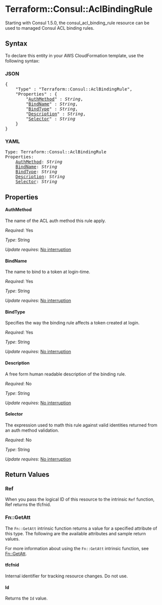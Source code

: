 # Terraform::Consul::AclBindingRule

Starting with Consul 1.5.0, the consul_acl_binding_rule resource can be used to
managed Consul ACL binding rules.

## Syntax

To declare this entity in your AWS CloudFormation template, use the following syntax:

### JSON

<pre>
{
    "Type" : "Terraform::Consul::AclBindingRule",
    "Properties" : {
        "<a href="#authmethod" title="AuthMethod">AuthMethod</a>" : <i>String</i>,
        "<a href="#bindname" title="BindName">BindName</a>" : <i>String</i>,
        "<a href="#bindtype" title="BindType">BindType</a>" : <i>String</i>,
        "<a href="#description" title="Description">Description</a>" : <i>String</i>,
        "<a href="#selector" title="Selector">Selector</a>" : <i>String</i>
    }
}
</pre>

### YAML

<pre>
Type: Terraform::Consul::AclBindingRule
Properties:
    <a href="#authmethod" title="AuthMethod">AuthMethod</a>: <i>String</i>
    <a href="#bindname" title="BindName">BindName</a>: <i>String</i>
    <a href="#bindtype" title="BindType">BindType</a>: <i>String</i>
    <a href="#description" title="Description">Description</a>: <i>String</i>
    <a href="#selector" title="Selector">Selector</a>: <i>String</i>
</pre>

## Properties

#### AuthMethod

The name of the ACL auth method this rule apply.

_Required_: Yes

_Type_: String

_Update requires_: [No interruption](https://docs.aws.amazon.com/AWSCloudFormation/latest/UserGuide/using-cfn-updating-stacks-update-behaviors.html#update-no-interrupt)

#### BindName

The name to bind to a token at login-time.

_Required_: Yes

_Type_: String

_Update requires_: [No interruption](https://docs.aws.amazon.com/AWSCloudFormation/latest/UserGuide/using-cfn-updating-stacks-update-behaviors.html#update-no-interrupt)

#### BindType

Specifies the way the binding rule affects a token
created at login.

_Required_: Yes

_Type_: String

_Update requires_: [No interruption](https://docs.aws.amazon.com/AWSCloudFormation/latest/UserGuide/using-cfn-updating-stacks-update-behaviors.html#update-no-interrupt)

#### Description

A free form human readable description of the
binding rule.

_Required_: No

_Type_: String

_Update requires_: [No interruption](https://docs.aws.amazon.com/AWSCloudFormation/latest/UserGuide/using-cfn-updating-stacks-update-behaviors.html#update-no-interrupt)

#### Selector

The expression used to math this rule against valid
identities returned from an auth method validation.

_Required_: No

_Type_: String

_Update requires_: [No interruption](https://docs.aws.amazon.com/AWSCloudFormation/latest/UserGuide/using-cfn-updating-stacks-update-behaviors.html#update-no-interrupt)

## Return Values

### Ref

When you pass the logical ID of this resource to the intrinsic `Ref` function, Ref returns the tfcfnid.

### Fn::GetAtt

The `Fn::GetAtt` intrinsic function returns a value for a specified attribute of this type. The following are the available attributes and sample return values.

For more information about using the `Fn::GetAtt` intrinsic function, see [Fn::GetAtt](https://docs.aws.amazon.com/AWSCloudFormation/latest/UserGuide/intrinsic-function-reference-getatt.html).

#### tfcfnid

Internal identifier for tracking resource changes. Do not use.

#### Id

Returns the <code>Id</code> value.

